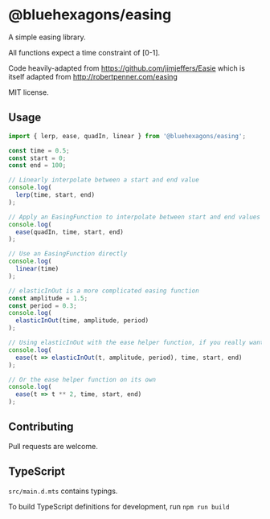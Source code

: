 # @bluehexagons/easing

A simple easing library.

All functions expect a time constraint of \[0-1\].

Code heavily-adapted from https://github.com/jimjeffers/Easie
which is itself adapted from http://robertpenner.com/easing

MIT license.

## Usage
```js
import { lerp, ease, quadIn, linear } from '@bluehexagons/easing';

const time = 0.5;
const start = 0;
const end = 100;

// Linearly interpolate between a start and end value
console.log(
  lerp(time, start, end)
);

// Apply an EasingFunction to interpolate between start and end values
console.log(
  ease(quadIn, time, start, end)
);

// Use an EasingFunction directly
console.log(
  linear(time)
);

// elasticInOut is a more complicated easing function
const amplitude = 1.5;
const period = 0.3;
console.log(
  elasticInOut(time, amplitude, period)
);

// Using elasticInOut with the ease helper function, if you really want to
console.log(
  ease(t => elasticInOut(t, amplitude, period), time, start, end)
);

// Or the ease helper function on its own
console.log(
  ease(t => t ** 2, time, start, end)
);
```

## Contributing

Pull requests are welcome.

## TypeScript

`src/main.d.mts` contains typings.

To build TypeScript definitions for development, run `npm run build`
